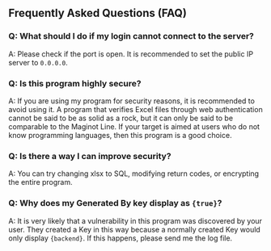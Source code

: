 ## Frequently Asked Questions (FAQ)

### Q: What should I do if my login cannot connect to the server?
A: Please check if the port is open. It is recommended to set the public IP server to `0.0.0.0`.

### Q: Is this program highly secure?
A: If you are using my program for security reasons, it is recommended to avoid using it. A program that verifies Excel files through web authentication cannot be said to be as solid as a rock, but it can only be said to be comparable to the Maginot Line. If your target is aimed at users who do not know programming languages, then this program is a good choice.

### Q: Is there a way I can improve security?
A: You can try changing xlsx to SQL, modifying return codes, or encrypting the entire program.

### Q: Why does my Generated By key display as `{true}`?
A: It is very likely that a vulnerability in this program was discovered by your user. They created a Key in this way because a normally created Key would only display `{backend}`. If this happens, please send me the log file.

